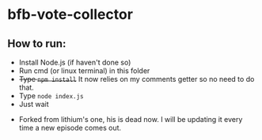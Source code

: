 # bfb-vote-collector

## How to run:

* Install Node.js (if haven't done so)
* Run cmd (or linux terminal) in this folder
* ~~Type `npm install`~~ It now relies on my comments getter so no need to do that.
* Type `node index.js`
* Just wait

- Forked from lithium's one, his is dead now. I will be updating it every time a new episode comes out.